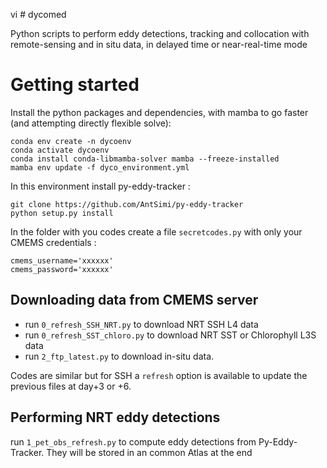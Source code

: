 vi # dycomed

Python scripts to perform eddy detections, tracking and collocation with remote-sensing and in situ data, in delayed time or near-real-time mode

# Getting started

Install the python packages and dependencies, with  mamba to go faster (and attempting directly flexible solve):
```
conda env create -n dycoenv
conda activate dycoenv
conda install conda-libmamba-solver mamba --freeze-installed
mamba env update -f dyco_environment.yml
```
In this environment install py-eddy-tracker :
```
git clone https://github.com/AntSimi/py-eddy-tracker
python setup.py install
```
In the folder with you codes create a file `secretcodes.py` with only your CMEMS credentials :
```
cmems_username='xxxxxx'
cmems_password='xxxxxx'
```

## Downloading data from CMEMS server

- run `0_refresh_SSH_NRT.py` to download NRT SSH L4 data
- run `0_refresh_SST_chloro.py` to download NRT SST or Chlorophyll L3S data
- run `2_ftp_latest.py` to download in-situ data.

Codes are similar but for SSH a `refresh` option is available to update the previous files at day+3 or +6. 

## Performing NRT eddy detections

run `1_pet_obs_refresh.py` to compute eddy detections from Py-Eddy-Tracker.
They will be stored in an common Atlas at the end



